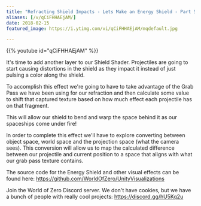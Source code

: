 ```yaml
---
title: "Refracting Shield Impacts - Lets Make an Energy Shield - Part 5"
aliases: [/v/qCiFHHAEjAM/]
date: 2018-02-15
featured_image: https://i.ytimg.com/vi/qCiFHHAEjAM/mqdefault.jpg

---
```


{{% youtube id="qCiFHHAEjAM" %}}

It's time to add another layer to our Shield Shader. Projectiles are going to start causing distortions in the shield as they impact it instead of just pulsing a color along the shield.

To accomplish this effect we're going to have to take advantage of the Grab Pass we have been using for our refraction and then calculate some value to shift that captured texture based on how much effect each projectile has on that fragment.

This will allow our shield to bend and warp the space behind it as our spaceships come under fire!

In order to complete this effect we'll have to explore converting between object space, world space and the projection space (what the camera sees). This conversion will allow us to map the calculated difference between our projectile and current position to a space that aligns with what our grab pass texture contains.

The source code for the Energy Shield and other visual effects can be found here: https://github.com/WorldOfZero/UnityVisualizations

Join the World of Zero Discord server. We don't have cookies, but we have a bunch of people with really cool projects: https://discord.gg/hU5Kq2u